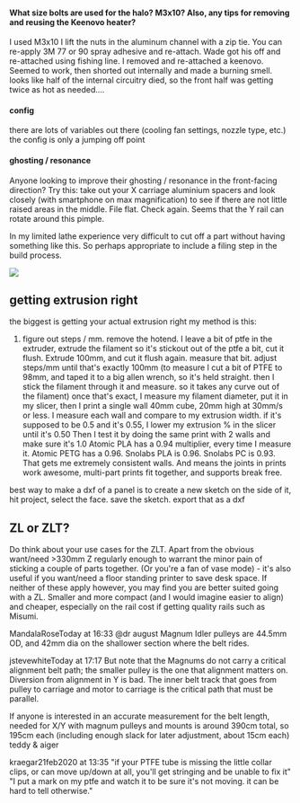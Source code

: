 #### What size bolts are used for the halo?  M3x10?  Also, any tips for removing and reusing the Keenovo heater?

I used M3x10 I lift the nuts in the aluminum channel with a zip tie.
You can re-apply 3M 77 or 90 spray adhesive and re-attach.
Wade got his off and re-attached using fishing line.
I removed and re-attached a keenovo. Seemed to work, then shorted out internally and made a burning smell. looks like half of the internal circuitry died, so the front half was getting twice as hot as needed....

#### config

there are lots of variables out there (cooling fan settings, nozzle type, etc.)
the config is only a jumping off point

#### ghosting / resonance

Anyone looking to improve their ghosting / resonance in the front-facing direction? Try this: take out your X carriage aluminium spacers and look closely (with smartphone on max magnification) to see if there are not little raised areas in the middle. File flat. Check again. Seems that the Y rail can rotate around this pimple.

In my limited lathe experience very difficult to cut off a part without having something like this. So perhaps appropriate to include a filing step in the build process.

![](https://cdn.discordapp.com/attachments/546187906033909792/595236820741259264/IMG_0309.jpg)


## getting extrusion right

the biggest is getting your actual extrusion right
my method is this:
1) figure out steps / mm.  remove the hotend. I leave a bit of ptfe in the extruder, extrude the filament so it's stickout out of the ptfe a bit, cut it flush. Extrude 100mm, and cut it flush again. measure that bit.  adjust steps/mm until that's exactly 100mm
(to measure I cut a bit of PTFE to 98mm, and taped it to a big allen wrench, so it's held straight. then I stick the filament through it and measure.  so it takes any curve out of the filament)
once that's exact, I measure my filament diameter, put it in my slicer, then I print a single wall 40mm cube, 20mm high at 30mm/s or less.  I measure each wall and compare to my extrusion width.  if it's supposed to be 0.5 and it's 0.55, I lower my extrusion % in the slicer until it's 0.50
Then I test it by doing the same print with 2 walls
and make sure it's 1.0
Atomic PLA has a 0.94 multiplier, every time I measure it.  Atomic PETG has a 0.96.  Snolabs PLA is 0.96.  Snolabs PC is 0.93.
That gets me extremely consistent walls.  And means the joints in prints work awesome, multi-part prints fit together, and supports break free.



best way to make a dxf of a panel is to create a new sketch on the side of it, hit project, select the face.  save the sketch.  export that as a dxf

## ZL or ZLT?

Do think about your use cases for the ZLT. Apart from the obvious
want/need >330mm Z regularly enough to warrant the minor pain of sticking a couple of parts together. (Or you're a fan of vase mode) - it's also useful if you want/need a floor standing printer to save desk space.
If neither of these apply however, you may find you are better suited going with a ZL. Smaller and more compact (and I would imagine easier to align) and cheaper, especially on the rail cost if getting quality rails such as Misumi.



MandalaRoseToday at 16:33
@dr august  Magnum Idler pulleys are 44.5mm OD, and 42mm dia on the shallower section where the belt rides.

jstevewhiteToday at 17:17
But note that the Magnums do not carry a critical alignment belt path; the smaller pulley is the one that alignment matters on.
Diversion from alignment in Y is bad. The inner belt track that goes from pulley to carriage and motor to carriage is the critical path that must be parallel.


If anyone is interested in an accurate measurement for the belt length, needed for X/Y with magnum pulleys and mounts is around 390cm total, so 195cm each (including enough slack for later adjustment, about 15cm each)
teddy & aiger

kraegar21feb2020 at 13:35
"if your PTFE tube is missing the little collar clips, or can move up/down at all, you'll get stringing and be unable to fix it"
"I put a mark on my ptfe and watch it to be sure it's not moving.  it can be hard to tell otherwise."
